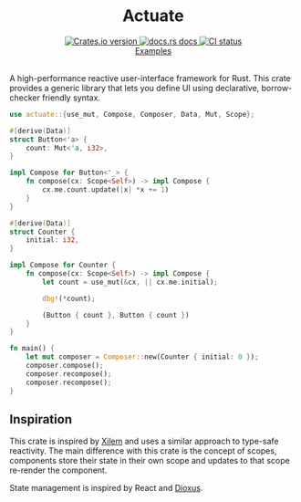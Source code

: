 <div align="center">
  <h1>Actuate</h1>

 <a href="https://crates.io/crates/actuate">
    <img src="https://img.shields.io/crates/v/actuate?style=flat-square"
    alt="Crates.io version" />
  </a>
  <a href="https://docs.rs/actuate">
    <img src="https://img.shields.io/badge/docs-latest-blue.svg?style=flat-square"
      alt="docs.rs docs" />
  </a>
   <a href="https://github.com/actuate-rs/actuate/actions">
    <img src="https://github.com/actuate-rs/actuate/actions/workflows/ci.yml/badge.svg"
      alt="CI status" />
  </a>
</div>

<div align="center">
 <a href="https://github.com/actuate-rs/actuate/tree/main/examples">Examples</a>
</div>

<br />

A high-performance reactive user-interface framework for Rust.
This crate provides a generic library that lets you define UI using declarative, borrow-checker friendly syntax.

```rust
use actuate::{use_mut, Compose, Composer, Data, Mut, Scope};

#[derive(Data)]
struct Button<'a> {
    count: Mut<'a, i32>,
}

impl Compose for Button<'_> {
    fn compose(cx: Scope<Self>) -> impl Compose {
        cx.me.count.update(|x| *x += 1)
    }
}

#[derive(Data)]
struct Counter {
    initial: i32,
}

impl Compose for Counter {
    fn compose(cx: Scope<Self>) -> impl Compose {
        let count = use_mut(&cx, || cx.me.initial);

        dbg!(*count);

        (Button { count }, Button { count })
    }
}

fn main() {
    let mut composer = Composer::new(Counter { initial: 0 });
    composer.compose();
    composer.recompose();
    composer.recompose();
}
```

## Inspiration
This crate is inspired by [Xilem](https://github.com/linebender/xilem) and uses a similar approach to type-safe reactivity. The main difference with this crate is the concept of scopes, components store their state in their own scope and updates to that scope re-render the component.

State management is inspired by React and [Dioxus](https://github.com/DioxusLabs/dioxus).

